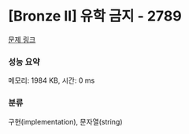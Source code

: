 # [Bronze II] 유학 금지 - 2789 

[문제 링크](https://www.acmicpc.net/problem/2789) 

### 성능 요약

메모리: 1984 KB, 시간: 0 ms

### 분류

구현(implementation), 문자열(string)

